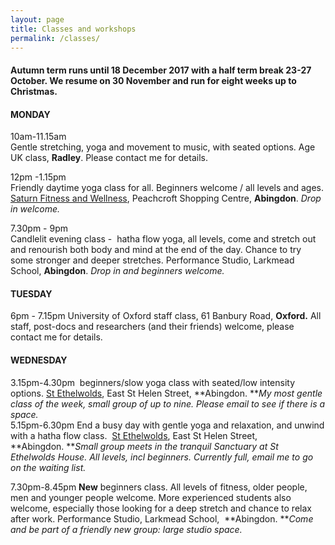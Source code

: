```yaml
---
layout: page
title: Classes and workshops
permalink: /classes/
---
```



#### Autumn term runs until 18 December 2017 with a half term break 23-27 October. We resume on 30 November and run for eight weeks up to Christmas.

#### **MONDAY**

10am-11.15am<br>Gentle stretching, yoga and movement to music, with seated options. Age UK class, **Radley**. Please contact me for details.

12pm -1.15pm<br>Friendly daytime yoga class for all. Beginners welcome / all levels and ages. [Saturn Fitness and Wellness](http://www.saturnfitness.co.uk/), Peachcroft Shopping Centre, **Abingdon**. *Drop in welcome.*

7.30pm - 9pm<br>Candlelit evening class -&nbsp; hatha flow yoga, all levels, come and stretch out and renourish both body and mind at the end of the day. Chance to try some stronger and deeper stretches. Performance Studio, Larkmead School, **Abingdon**. *Drop in and beginners welcome.*

#### **TUESDAY**

6pm - 7.15pm University of Oxford staff class, 61 Banbury Road, **Oxford.** All staff, post-docs and researchers (and their friends) welcome, please contact me for details.

#### **WEDNESDAY**

3.15pm-4.30pm&nbsp; beginners/slow yoga class with seated/low intensity options. [St Ethelwolds](http://ethelwoldhouse.com/), East St Helen Street, **Abingdon.&nbsp;***My most gentle class of the week, small group of up to nine. Please email to see if there is a space.*<br>5.15pm-6.30pm End a busy day with gentle yoga and relaxation, and unwind with a hatha flow class.&nbsp; [St Ethelwolds](http://ethelwoldhouse.com/), East St Helen Street, **Abingdon.&nbsp;***Small group meets in the tranquil Sanctuary at St Ethelwolds House. All levels, incl beginners. Currently full, email me to go on the waiting list.*

7.30pm-8.45pm **New** beginners class. All levels of fitness, older people, men and younger people welcome. More experienced students also welcome, especially those looking for a deep stretch and chance to relax after work. Performance Studio, Larkmead School,&nbsp; **Abingdon.&nbsp;***Come and be part of a friendly new group: large studio space.*

<br>&nbsp;